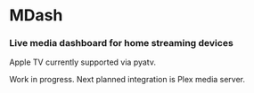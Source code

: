 # MDash
### Live media dashboard for home streaming devices

Apple TV currently supported via pyatv.

Work in progress. Next planned integration is Plex media server.

